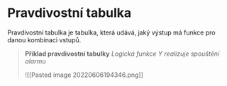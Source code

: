 # Pravdivostní tabulka
Pravdivostní tabulka je tabulka, která udává, jaký výstup má funkce pro danou kombinaci vstupů.

> **Příklad pravdivostní tabulky**
>*Logická funkce $Y$ realizuje spouštění alarmu*
>
>![[Pasted image 20220606194346.png]]